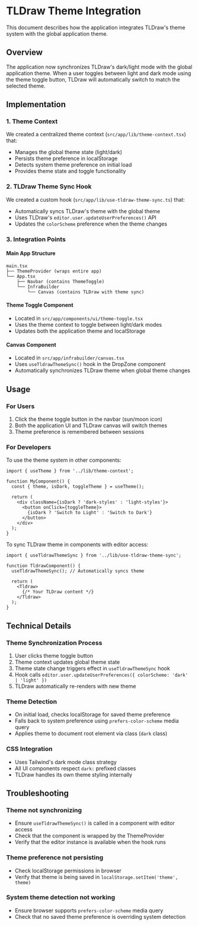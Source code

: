 # TLDraw Theme Integration

This document describes how the application integrates TLDraw's theme system with the global application theme.

## Overview

The application now synchronizes TLDraw's dark/light mode with the global application theme. When a user toggles between light and dark mode using the theme toggle button, TLDraw will automatically switch to match the selected theme.

## Implementation

### 1. Theme Context

We created a centralized theme context (`src/app/lib/theme-context.tsx`) that:
- Manages the global theme state (light/dark)
- Persists theme preference in localStorage
- Detects system theme preference on initial load
- Provides theme state and toggle functionality

### 2. TLDraw Theme Sync Hook

We created a custom hook (`src/app/lib/use-tldraw-theme-sync.ts`) that:
- Automatically syncs TLDraw's theme with the global theme
- Uses TLDraw's `editor.user.updateUserPreferences()` API
- Updates the `colorScheme` preference when the theme changes

### 3. Integration Points

#### Main App Structure
```
main.tsx
├── ThemeProvider (wraps entire app)
└── App.tsx
    ├── Navbar (contains ThemeToggle)
    └── InfraBuilder
        └── Canvas (contains TLDraw with theme sync)
```

#### Theme Toggle Component
- Located in `src/app/components/ui/theme-toggle.tsx`
- Uses the theme context to toggle between light/dark modes
- Updates both the application theme and localStorage

#### Canvas Component
- Located in `src/app/infrabuilder/canvas.tsx`
- Uses `useTldrawThemeSync()` hook in the DropZone component
- Automatically synchronizes TLDraw theme when global theme changes

## Usage

### For Users
1. Click the theme toggle button in the navbar (sun/moon icon)
2. Both the application UI and TLDraw canvas will switch themes
3. Theme preference is remembered between sessions

### For Developers

To use the theme system in other components:

```tsx
import { useTheme } from '../lib/theme-context';

function MyComponent() {
  const { theme, isDark, toggleTheme } = useTheme();
  
  return (
    <div className={isDark ? 'dark-styles' : 'light-styles'}>
      <button onClick={toggleTheme}>
        {isDark ? 'Switch to Light' : 'Switch to Dark'}
      </button>
    </div>
  );
}
```

To sync TLDraw theme in components with editor access:

```tsx
import { useTldrawThemeSync } from '../lib/use-tldraw-theme-sync';

function TldrawComponent() {
  useTldrawThemeSync(); // Automatically syncs theme
  
  return (
    <Tldraw>
      {/* Your TLDraw content */}
    </Tldraw>
  );
}
```

## Technical Details

### Theme Synchronization Process
1. User clicks theme toggle button
2. Theme context updates global theme state
3. Theme state change triggers effect in `useTldrawThemeSync` hook
4. Hook calls `editor.user.updateUserPreferences({ colorScheme: 'dark' | 'light' })`
5. TLDraw automatically re-renders with new theme

### Theme Detection
- On initial load, checks localStorage for saved theme preference
- Falls back to system preference using `prefers-color-scheme` media query
- Applies theme to document root element via class (`dark` class)

### CSS Integration
- Uses Tailwind's dark mode class strategy
- All UI components respect `dark:` prefixed classes
- TLDraw handles its own theme styling internally

## Troubleshooting

### Theme not synchronizing
- Ensure `useTldrawThemeSync()` is called in a component with editor access
- Check that the component is wrapped by the ThemeProvider
- Verify that the editor instance is available when the hook runs

### Theme preference not persisting
- Check localStorage permissions in browser
- Verify that theme is being saved in `localStorage.setItem('theme', theme)`

### System theme detection not working
- Ensure browser supports `prefers-color-scheme` media query
- Check that no saved theme preference is overriding system detection
